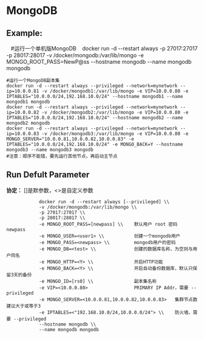 MongoDB
===

## Example:

    #运行一个单机版MongoDB
    docker run -d --restart always -p 27017:27017 -p 28017:28017 -v /docker/mongodb:/var/lib/mongo -e MONGO_ROOT_PASS=NewP@ss --hostname mongodb --name mongodb mongodb

    #运行一个MongoDB副本集
    docker run -d --restart always --privileged --network=mynetwork --ip=10.0.0.81 -v /docker/mongodb1:/var/lib/mongo -e VIP=10.0.0.80 -e IPTABLES="10.0.0.0/24,192.168.10.0/24" --hostname mongodb1 --name mongodb1 mongodb 
    docker run -d --restart always --privileged --network=mynetwork --ip=10.0.0.82 -v /docker/mongodb2:/var/lib/mongo -e VIP=10.0.0.80 -e IPTABLES="10.0.0.0/24,192.168.10.0/24" --hostname mongodb2 --name mongodb2 mongodb  
    docker run -d --restart always --privileged --network=mynetwork --ip=10.0.0.83 -v /docker/mongodb3:/var/lib/mongo -e VIP=10.0.0.80 -e MONGO_SERVER="10.0.0.81,10.0.0.82,10.0.0.83" -e IPTABLES="10.0.0.0/24,192.168.10.0/24" -e MONGO_BACK=Y --hostname mongodb3 --name mongodb3 mongodb
    #注意：顺序不能错，要先运行其他节点，再启动主节点

## Run Defult Parameter
**协定：** []是默参数，<>是自定义参数

				docker run -d --restart always [--privileged] \\
				-v /docker/mongodb:/var/lib/mongo \\
				-p 27017:27017 \\
				-p 28017:28017 \\
				-e MONGO_ROOT_PASS=[newpass] \\    默认用户 root 密码 newpass
				-e MONGO_USER=<user1> \\           创建一个mongodb用户
				-e MONGO_PASS=<newpass> \\         mongodb用户的密码
				-e MONGO_DB=<test> \\              创建的数据库名称，为空则与用户同名
				-e MONGO_HTTP=<Y> \\               开启HTTP功能
				-e MONGO_BACK=<Y> \\               开启自动备份数据库，默认只保留3天的备份
				-e MONGO_ID=[rs0] \\               副本集名称
				-e VIP=<10.0.0.80>                 PRIMARY IP Addr，需要 --privileged
				-e MONGO_SERVER=<10.0.0.81,10.0.0.82,10.0.0.83>   集群节点数建议大于或等于3
				-e IPTABLES=<"192.168.10.0/24,10.0.0.0/24"> \\    防火墙，需要 --privileged
				--hostname mongodb \\
				--name mongodb mongodb
